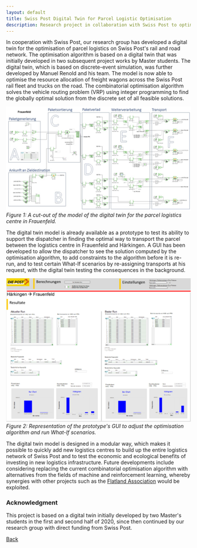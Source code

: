 ```yaml
---
layout: default
title: Swiss Post Digital Twin for Parcel Logistic Optimisation
description: Research project in collaboration with Swiss Post to optimise parcel logistic on railway and road network
---
```


In cooperation with Swiss Post, our research group has developed a digital twin for the optimisation of parcel logistics on Swiss Post's rail and road network. The 
optimisation algorithm is based on a digital twin that was initially developed in two subsequent project works by Master students. The digital twin, which is based on 
discrete-event simulation, was further developed by Manuel Renold and his team. The model is now able to optimise the resource allocation of freight wagons across the 
Swiss Post rail fleet and trucks on the road. The combinatorial optimisation algorithm solves the vehicle routing problem (VRP) using integer programming to find the 
globally optimal solution from the discrete set of all feasible solutions.

![Branching](./../../pictures/post_digital_twin.png)
_Figure 1: A cut-out of the model of the digital twin for the parcel logistics centre in Frauenfeld._

The digital twin model is already available as a prototype to test its ability to support the dispatcher in finding the optimal way to transport the parcel between the 
logistics centre in Frauenfeld and Härkingen. A GUI has been developed to allow the dispatcher to see the solution computed by the optimisation algorithm, to add 
constraints to the algorithm before it is re-run, and to test certain What-If scenarios by re-assigning transports at his request, with the digital twin testing the 
consequences in the background.

![Branching](./../../pictures/post_digital_twin_gui.png)
_Figure 2: Representation of the prototype's GUI to adjust the optimisation algorithm and run What-If scenarios._

The digital twin model is designed in a modular way, which makes it possible to quickly add new logistics centres to build up the entire logistics network of Swiss Post 
and to test the economic and ecological benefits of investing in new logistics infrastructure. Future developments include considering replacing the current combinatorial
optimisation algorithm with alternatives from the fields of machine and reinforcement learning, whereby synergies with other projects such as the [Flatland Association](./../news.md)
would be exploited.


### Acknowledgment

This project is based on a digital twin initially developed by two Master's students in the first and second half of 2020, since then continued by our research group 
with direct funding from Swiss Post.

[Back](https://isandaiinaviation.github.io/pages/research.html)